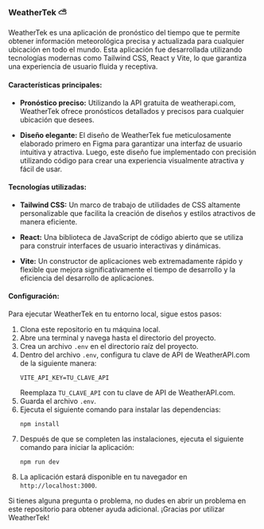 ### WeatherTek ⛅

WeatherTek es una aplicación de pronóstico del tiempo que te permite obtener información meteorológica precisa y actualizada para cualquier ubicación en todo el mundo. Esta aplicación fue desarrollada utilizando tecnologías modernas como Tailwind CSS, React y Vite, lo que garantiza una experiencia de usuario fluida y receptiva.

#### Características principales:

- **Pronóstico preciso:** Utilizando la API gratuita de weatherapi.com, WeatherTek ofrece pronósticos detallados y precisos para cualquier ubicación que desees.
  
- **Diseño elegante:** El diseño de WeatherTek fue meticulosamente elaborado primero en Figma para garantizar una interfaz de usuario intuitiva y atractiva. Luego, este diseño fue implementado con precisión utilizando código para crear una experiencia visualmente atractiva y fácil de usar.
  
#### Tecnologías utilizadas:

- **Tailwind CSS:** Un marco de trabajo de utilidades de CSS altamente personalizable que facilita la creación de diseños y estilos atractivos de manera eficiente.
  
- **React:** Una biblioteca de JavaScript de código abierto que se utiliza para construir interfaces de usuario interactivas y dinámicas.
  
- **Vite:** Un constructor de aplicaciones web extremadamente rápido y flexible que mejora significativamente el tiempo de desarrollo y la eficiencia del desarrollo de aplicaciones.

#### Configuración:

Para ejecutar WeatherTek en tu entorno local, sigue estos pasos:

1. Clona este repositorio en tu máquina local.
2. Abre una terminal y navega hasta el directorio del proyecto.
3. Crea un archivo `.env` en el directorio raíz del proyecto.
4. Dentro del archivo `.env`, configura tu clave de API de WeatherAPI.com de la siguiente manera:
   ```
   VITE_API_KEY=TU_CLAVE_API
   ```
   Reemplaza `TU_CLAVE_API` con tu clave de API de WeatherAPI.com.
5. Guarda el archivo `.env`.
6. Ejecuta el siguiente comando para instalar las dependencias:
   ```
   npm install
   ```
7. Después de que se completen las instalaciones, ejecuta el siguiente comando para iniciar la aplicación:
   ```
   npm run dev
   ```
8. La aplicación estará disponible en tu navegador en `http://localhost:3000`.

Si tienes alguna pregunta o problema, no dudes en abrir un problema en este repositorio para obtener ayuda adicional. ¡Gracias por utilizar WeatherTek!
